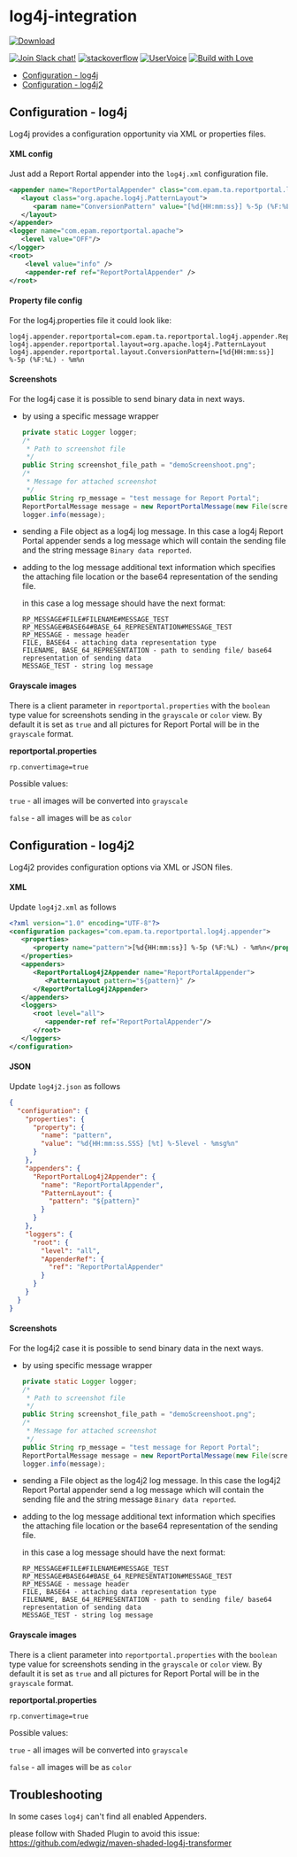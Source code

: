 # log4j-integration

 [![Download](https://api.bintray.com/packages/epam/reportportal/logger-java-log4j/images/download.svg) ](https://bintray.com/epam/reportportal/logger-java-log4j/_latestVersion)
 
[![Join Slack chat!](https://reportportal-slack-auto.herokuapp.com/badge.svg)](https://reportportal-slack-auto.herokuapp.com)
[![stackoverflow](https://img.shields.io/badge/reportportal-stackoverflow-orange.svg?style=flat)](http://stackoverflow.com/questions/tagged/reportportal)
[![UserVoice](https://img.shields.io/badge/uservoice-vote%20ideas-orange.svg?style=flat)](https://rpp.uservoice.com/forums/247117-report-portal)
[![Build with Love](https://img.shields.io/badge/build%20with-❤%EF%B8%8F%E2%80%8D-lightgrey.svg)](http://reportportal.io?style=flat)

* [Configuration - log4j](https://github.com/reportportal/logger-java-log4j#configuration---log4j)
* [Configuration - log4j2](https://github.com/reportportal/logger-java-log4j#configuration---log4j2)


## Configuration - log4j

Log4j provides a configuration opportunity via XML or properties files.
 
#### XML config 
Just add a Report Rortal appender into the `log4j.xml` configuration file.
```xml
<appender name="ReportPortalAppender" class="com.epam.ta.reportportal.log4j.appender.ReportPortalAppender">
   <layout class="org.apache.log4j.PatternLayout">
      <param name="ConversionPattern" value="[%d{HH:mm:ss}] %-5p (%F:%L) - %m%n"/>
   </layout>
</appender>
<logger name="com.epam.reportportal.apache">
   <level value="OFF"/>
</logger>
<root>
    <level value="info" />
    <appender-ref ref="ReportPortalAppender" />
</root>
```

#### Property file config 

For the log4j.properties file it could look like:
```properties
log4j.appender.reportportal=com.epam.ta.reportportal.log4j.appender.ReportPortalAppender
log4j.appender.reportportal.layout=org.apache.log4j.PatternLayout
log4j.appender.reportportal.layout.ConversionPattern=[%d{HH:mm:ss}] %-5p (%F:%L) - %m%n
```

#### Screenshots
For the log4j case it is possible to send binary data in next ways.

* by using a specific message wrapper

  ```java
  private static Logger logger;
  /*
   * Path to screenshot file
   */
  public String screenshot_file_path = "demoScreenshoot.png";
  /*
   * Message for attached screenshot
   */
  public String rp_message = "test message for Report Portal";
  ReportPortalMessage message = new ReportPortalMessage(new File(screenshot_file_path), rp_message);
  logger.info(message);
  ```
* sending a File object as a log4j log message. In this case a log4j Report Portal appender sends a log message which will contain the sending file and the string message `Binary data reported`.

* adding to the log message additional text information which specifies the attaching file location or the base64 representation of the sending file.
  
  in this case a log message should have the next format:

  ```properties
  RP_MESSAGE#FILE#FILENAME#MESSAGE_TEST
  RP_MESSAGE#BASE64#BASE_64_REPRESENTATION#MESSAGE_TEST
  RP_MESSAGE - message header
  FILE, BASE64 - attaching data representation type
  FILENAME, BASE_64_REPRESENTATION - path to sending file/ base64 representation of sending data
  MESSAGE_TEST - string log message
  ```

#### Grayscale images
There is a client parameter in `reportportal.properties` with the `boolean` type value for screenshots sending in the `grayscale` or `color` view. By default it is set as `true` and all pictures for Report Portal will be in the `grayscale` format.

**reportportal.properties**
```properties
rp.convertimage=true
```

 Possible values:
 
`true` - all images will be converted into `grayscale`

`false` - all images will be as `color`

## Configuration - log4j2

Log4j2 provides configuration options via XML or JSON files.
 
#### XML
Update `log4j2.xml` as follows

```xml
<?xml version="1.0" encoding="UTF-8"?>
<configuration packages="com.epam.ta.reportportal.log4j.appender">
   <properties>
      <property name="pattern">[%d{HH:mm:ss}] %-5p (%F:%L) - %m%n</property>
   </properties>
   <appenders>
      <ReportPortalLog4j2Appender name="ReportPortalAppender">
         <PatternLayout pattern="${pattern}" />
      </ReportPortalLog4j2Appender>
   </appenders>
   <loggers>
      <root level="all">
         <appender-ref ref="ReportPortalAppender"/>
      </root>
   </loggers>
</configuration>
```    
 
#### JSON
Update `log4j2.json` as follows
```JSON
{
  "configuration": {
    "properties": {
      "property": {
        "name": "pattern",
        "value": "%d{HH:mm:ss.SSS} [%t] %-5level - %msg%n"
      }
    },
    "appenders": {
      "ReportPortalLog4j2Appender": {
        "name": "ReportPortalAppender",
        "PatternLayout": {
          "pattern": "${pattern}"
        }
      }
    },
    "loggers": {
      "root": {
        "level": "all",
        "AppenderRef": {
          "ref": "ReportPortalAppender"
        }
      }
    }
  }
}
```

#### Screenshots
For the log4j2 case it is possible to send binary data in the next ways.

* by using specific message wrapper

  ```java
  private static Logger logger;
  /*
   * Path to screenshot file
   */
  public String screenshot_file_path = "demoScreenshoot.png";
  /*
   * Message for attached screenshot
   */
  public String rp_message = "test message for Report Portal";
  ReportPortalMessage message = new ReportPortalMessage(new File(screenshot_file_path), rp_message);
  logger.info(message);
  ```
* sending a File object as the log4j2 log message. In this case the log4j2 Report Portal appender send a log message which will contain the sending file and the string message `Binary data reported`.

* adding to the log message additional text information which specifies the attaching file location or the base64 representation of the sending file.
  
  in this case a log message should have the next format:

  ```properties
  RP_MESSAGE#FILE#FILENAME#MESSAGE_TEST
  RP_MESSAGE#BASE64#BASE_64_REPRESENTATION#MESSAGE_TEST
  RP_MESSAGE - message header
  FILE, BASE64 - attaching data representation type
  FILENAME, BASE_64_REPRESENTATION - path to sending file/ base64 representation of sending data
  MESSAGE_TEST - string log message
  ```

#### Grayscale images
There is a client parameter into `reportportal.properties` with the `boolean` type value for screenshots sending in the `grayscale` or `color` view. By default it is set as `true` and all pictures for Report Portal will be in the `grayscale` format.

**reportportal.properties**
```properties
rp.convertimage=true
```

 Possible values:
 
`true` - all images will be converted into `grayscale`

`false` - all images will be as `color`

## Troubleshooting

In some cases `log4j` can't find all enabled Appenders.

please follow with Shaded Plugin to avoid this issue: 
https://github.com/edwgiz/maven-shaded-log4j-transformer
